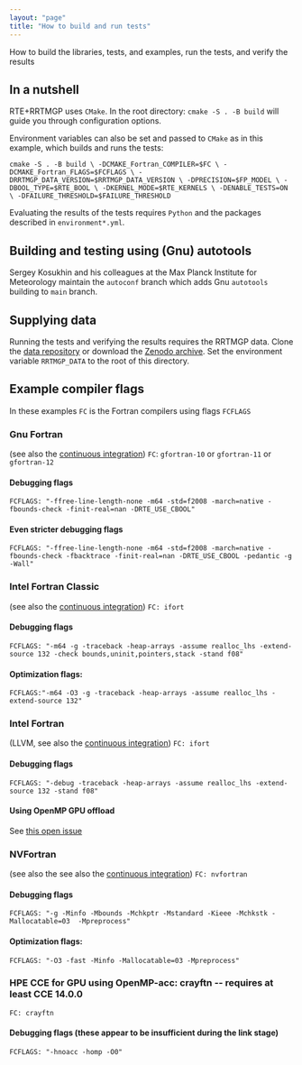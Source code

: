 ```yaml
---
layout: "page"
title: "How to build and run tests"
---
```

How to build the libraries, tests, and examples, run the tests, and verify the results

## In a nutshell 
RTE+RRTMGP uses `CMake`. In the root directory: 
`cmake -S . -B build` will guide you through configuration options. 

Environment variables can also be set and passed to `CMake` as in this example, which 
builds and runs the tests: 

`
cmake -S . -B build \
	-DCMAKE_Fortran_COMPILER=$FC \
	-DCMAKE_Fortran_FLAGS=$FCFLAGS \
	-DRRTMGP_DATA_VERSION=$RRTMGP_DATA_VERSION \
	-DPRECISION=$FP_MODEL \
	-DBOOL_TYPE=$RTE_BOOL \
	-DKERNEL_MODE=$RTE_KERNELS \
	-DENABLE_TESTS=ON \
	-DFAILURE_THRESHOLD=$FAILURE_THRESHOLD
`

Evaluating the results of the tests requires `Python` and the packages described in `environment*.yml`.


## Building and testing using (Gnu) autotools 

Sergey Kosukhin and his colleagues at the Max Planck Institute for Meteorology
maintain the `autoconf` branch which adds Gnu `autotools` building to `main` branch.

## Supplying data 

Running the tests and verifying the results requires the RRTMGP data. Clone the 
[data repository](https://github.com/earth-system-radiation/rrtmgp-data) or download the 
[Zenodo archive](https://doi.org/10.5281/zenodo.7988260). Set the environment variable `RRTMGP_DATA` 
to the root of this directory. 

## Example compiler flags 

In these examples `FC` is the Fortran compilers using flags `FCFLAGS`

### Gnu Fortran 
(see also the [continuous integration](https://github.com/earth-system-radiation/rte-rrtmgp/blob/main/.github/workflows/continuous-integration.yml))
`FC`: `gfortran-10` or `gfortran-11` or `gfortran-12`
#### Debugging flags
`FCFLAGS: "-ffree-line-length-none -m64 -std=f2008 -march=native -fbounds-check -finit-real=nan -DRTE_USE_CBOOL"`  
#### Even stricter debugging flags
`FCFLAGS: "-ffree-line-length-none -m64 -std=f2008 -march=native -fbounds-check -fbacktrace -finit-real=nan -DRTE_USE_CBOOL -pedantic -g -Wall"`  

### Intel Fortran Classic 
(see also the [continuous integration](https://github.com/earth-system-radiation/rte-rrtmgp/blob/main/.github/workflows/containerized-ci.yml))
`FC: ifort`  
#### Debugging flags
`FCFLAGS: "-m64 -g -traceback -heap-arrays -assume realloc_lhs -extend-source 132 -check bounds,uninit,pointers,stack -stand f08"`  
#### Optimization flags:  
`FCFLAGS:"-m64 -O3 -g -traceback -heap-arrays -assume realloc_lhs -extend-source 132"`

### Intel Fortran 
(LLVM, see also the [continuous integration](https://github.com/earth-system-radiation/rte-rrtmgp/blob/main/.github/workflows/containerized-ci.yml))
`FC: ifort`  
#### Debugging flags
`FCFLAGS: "-debug -traceback -heap-arrays -assume realloc_lhs -extend-source 132 -stand f08"`  
#### Using OpenMP GPU offload 
See [this open issue](https://github.com/earth-system-radiation/rte-rrtmgp/issues/194)

### NVFortran
(see also the see also the [continuous integration](https://github.com/earth-system-radiation/rte-rrtmgp/blob/main/.github/workflows/containerized-ci.yml))
`FC: nvfortran`
#### Debugging flags
`FCFLAGS: "-g -Minfo -Mbounds -Mchkptr -Mstandard -Kieee -Mchkstk -Mallocatable=03  -Mpreprocess"`
#### Optimization flags:  
`FCFLAGS: "-O3 -fast -Minfo -Mallocatable=03 -Mpreprocess"`

### HPE CCE for GPU using OpenMP-acc: crayftn   -- requires at least CCE 14.0.0
`FC: crayftn`
#### Debugging flags  (these appear to be insufficient during the link stage)
`FCFLAGS: "-hnoacc -homp -O0"`